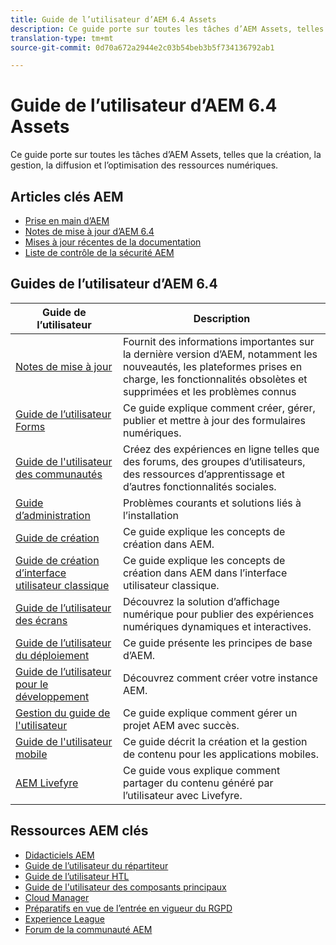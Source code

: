 ```yaml
---
title: Guide de l’utilisateur d’AEM 6.4 Assets
description: Ce guide porte sur toutes les tâches d’AEM Assets, telles que la création, la gestion, la diffusion et l’optimisation des ressources numériques.
translation-type: tm+mt
source-git-commit: 0d70a672a2944e2c03b54beb3b5f734136792ab1

---
```



# Guide de l’utilisateur d’AEM 6.4 Assets

Ce guide porte sur toutes les tâches d’AEM Assets, telles que la création, la gestion, la diffusion et l’optimisation des ressources numériques.

## Articles clés AEM

* [Prise en main d’AEM](https://helpx.adobe.com/experience-manager/get-started.html)
* [Notes de mise à jour d’AEM 6.4](/help/release-notes/home.md)
* [Mises à jour récentes de la documentation](https://helpx.adobe.com/experience-manager/documentation-updates.html)
* [Liste de contrôle de la sécurité AEM](/help/sites-administering/security-checklist.md)

## Guides de l’utilisateur d’AEM 6.4

| Guide de l’utilisateur | Description |
|--- |---|
| [Notes de mise à jour](/help/release-notes/home.md) | Fournit des informations importantes sur la dernière version d’AEM, notamment les nouveautés, les plateformes prises en charge, les fonctionnalités obsolètes et supprimées et les problèmes connus |
| [Guide de l’utilisateur Forms](/help/forms/home.md) | Ce guide explique comment créer, gérer, publier et mettre à jour des formulaires numériques. |
| [Guide de l&#39;utilisateur des communautés](/help/communities/home.md) | Créez des expériences en ligne telles que des forums, des groupes d’utilisateurs, des ressources d’apprentissage et d’autres fonctionnalités sociales. |
| [Guide d’administration](/help/sites-administering/home.md) | Problèmes courants et solutions liés à l’installation |
| [Guide de création](/help/sites-authoring/home.md) | Ce guide explique les concepts de création dans AEM. |
| [Guide de création d’interface utilisateur classique](/help/sites-classic-ui-authoring/home.md) | Ce guide explique les concepts de création dans AEM dans l’interface utilisateur classique. |
| [Guide de l’utilisateur des écrans](/help/screens/home.md) | Découvrez la solution d’affichage numérique pour publier des expériences numériques dynamiques et interactives. |
| [Guide de l’utilisateur du déploiement](/help/sites-deploying/home.md) | Ce guide présente les principes de base d’AEM. |
| [Guide de l’utilisateur pour le développement](/help/sites-developing/home.md) | Découvrez comment créer votre instance AEM. |
| [Gestion du guide de l&#39;utilisateur](/help/managing/home.md) | Ce guide explique comment gérer un projet AEM avec succès. |
| [Guide de l&#39;utilisateur mobile](/help/mobile/home.md) | Ce guide décrit la création et la gestion de contenu pour les applications mobiles. |
| [AEM Livefyre](https://marketing.adobe.com/resources/help/en_US/livefyre/home.html) | Ce guide vous explique comment partager du contenu généré par l’utilisateur avec Livefyre. |

## Ressources AEM clés

* [Didacticiels AEM](https://helpx.adobe.com/experience-manager/kt/index/aem-6-4-videos.html)
* [Guide de l’utilisateur du répartiteur](https://docs.adobe.com/content/help/en/experience-manager-dispatcher/using/dispatcher.html)
* [Guide de l’utilisateur HTL](https://docs.adobe.com/content/help/en/experience-manager-htl/using/overview.html)
* [Guide de l&#39;utilisateur des composants principaux](https://docs.adobe.com/content/help/en/experience-manager-core-components/using/introduction.html)
* [Cloud Manager](https://docs.adobe.com/content/help/en/experience-manager-cloud-manager/using/introduction-to-cloud-manager.html)
* [Préparatifs en vue de l’entrée en vigueur du RGPD](/help/managing/data-protection-and-privacy.md)
* [Experience League](https://guided.adobe.com/?promoid=K42KVXHD&mv=other#solutions/experience-manager)
* [Forum de la communauté AEM](https://forums.adobe.com/community/experience-cloud/marketing-cloud/experience-manager)
